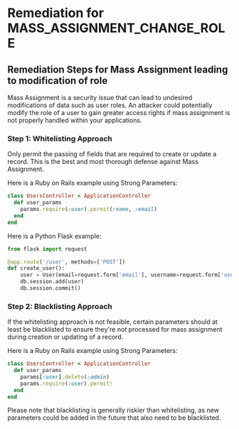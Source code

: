 # Remediation for MASS_ASSIGNMENT_CHANGE_ROLE

## Remediation Steps for Mass Assignment leading to modification of role
Mass Assignment is a security issue that can lead to undesired modifications of data such as user roles. An attacker could potentially modify the role of a user to gain greater access rights if mass assignment is not properly handled within your applications.

### Step 1: Whitelisting Approach
Only permit the passing of fields that are required to create or update a record. This is the best and most thorough defense against Mass Assignment.

Here is a Ruby on Rails example using Strong Parameters:

```ruby
class UsersController < ApplicationController
  def user_params
    params.require(:user).permit(:name, :email)
  end
end
```

Here is a Python Flask example:
```python
from flask import request

@app.route('/user', methods=['POST'])
def create_user():
    user = User(email=request.form['email'], username=request.form['username'])
    db.session.add(user)
    db.session.commit()
```

### Step 2: Blacklisting Approach
If the whitelisting approach is not feasible, certain parameters should at least be blacklisted to ensure they're not processed for mass assignment during creation or updating of a record.

Here is a Ruby on Rails example using Strong Parameters:

```ruby
class UsersController < ApplicationController
  def user_params
    params[:user].delete(:admin)
    params.require(:user).permit!
  end
end
```

Please note that blacklisting is generally riskier than whitelisting, as new parameters could be added in the future that also need to be blacklisted.